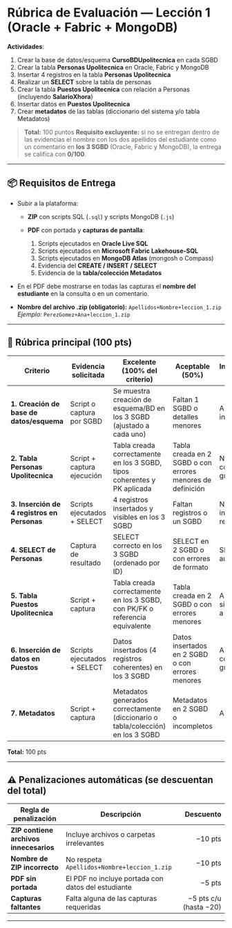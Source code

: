 # Rúbrica de Evaluación — Lección 1 (Oracle + Fabric + MongoDB)

**Actividades**:

1. Crear la base de datos/esquema **CursoBDUpolitecnica** en cada SGBD
2. Crear la tabla **Personas Upolitecnica** en Oracle, Fabric y MongoDB
3. Insertar 4 registros en la tabla **Personas Upolitecnica**
4. Realizar un **SELECT** sobre la tabla de personas
5. Crear la tabla **Puestos Upolitecnica** con relación a Personas (incluyendo **SalarioXhora**)
6. Insertar datos en **Puestos Upolitecnica**
7. Crear **metadatos** de las tablas (diccionario del sistema y/o tabla Metadatos)

> **Total:** 100 puntos
> **Requisito excluyente:** si no se entregan dentro de las evidencias el nombre con los dos apellidos del estudiante como un comentario en **los 3 SGBD** (Oracle, Fabric y MongoDB), la entrega se califica con **0/100**.

---

## 📦 Requisitos de Entrega

* Subir a la plataforma:

  * **ZIP** con scripts SQL (`.sql`) y scripts MongoDB (`.js`)
  * **PDF** con portada y **capturas de pantalla**:

    1. Scripts ejecutados en **Oracle Live SQL**
    2. Scripts ejecutados en **Microsoft Fabric Lakehouse-SQL**
    3. Scripts ejecutados en **MongoDB Atlas** (mongosh o Compass)
    4. Evidencia del **CREATE / INSERT / SELECT**
    5. Evidencia de la **tabla/colección Metadatos**
* En el PDF debe mostrarse en todas las capturas el **nombre del estudiante** en la consulta o en un comentario.
* **Nombre del archivo .zip (obligatorio):** `Apellidos+Nombre+leccion_1.zip`
  *Ejemplo:* `PerezGomez+Ana+leccion_1.zip`

---

## 🧪 Rúbrica principal (100 pts)

| Criterio                                    | Evidencia solicitada        | Excelente (100% del criterio)                                                   | Aceptable (50%)                                            | Insuficiente (0%)                 | Puntos |
| ------------------------------------------- | --------------------------- | ------------------------------------------------------------------------------- | ---------------------------------------------------------- | --------------------------------- | -----: |
| **1. Creación de base de datos/esquema**    | Script o captura por SGBD   | Se muestra creación de esquema/BD en los 3 SGBD (ajustado a cada uno)           | Faltan 1 SGBD o detalles menores                           | Ausente o incorrecto              | **10** |
| **2. Tabla Personas Upolitecnica**          | Script + captura ejecución  | Tabla creada correctamente en los 3 SGBD, tipos coherentes y PK aplicada        | Tabla creada en 2 SGBD o con errores menores de definición | No creada o con errores graves    | **15** |
| **3. Inserción de 4 registros en Personas** | Scripts ejecutados + SELECT | 4 registros insertados y visibles en los 3 SGBD                                 | Faltan registros o un SGBD                                 | No se insertan registros          | **10** |
| **4. SELECT de Personas**                   | Captura de resultado        | SELECT correcto en los 3 SGBD (ordenado por ID)                                 | SELECT en 2 SGBD o con errores de formato                  | SELECT ausente                    | **10** |
| **5. Tabla Puestos Upolitecnica**           | Script + captura            | Tabla creada correctamente en los 3 SGBD, con PK/FK o referencia equivalente    | Tabla creada en 2 SGBD o con errores menores               | Ausente o sin relación a Personas | **15** |
| **6. Inserción de datos en Puestos**        | Scripts ejecutados + SELECT | Datos insertados (4 registros coherentes) en los 3 SGBD                         | Datos insertados en 2 SGBD o con errores menores           | Ausente o con errores graves      | **10** |
| **7. Metadatos**                            | Script + captura            | Metadatos generados correctamente (diccionario o tabla/colección) en los 3 SGBD | Metadatos en 2 SGBD o incompletos                          | Ausente                           | **15** |

**Total:** 100 pts

---

## ⚠️ Penalizaciones automáticas (se descuentan del total)

| Regla de penalización                             | Descripción                                                                       |              Descuento |
| ------------------------------------------------- | --------------------------------------------------------------------------------- | ---------------------: |
| **ZIP contiene archivos innecesarios**            | Incluye archivos o carpetas irrelevantes        |                −10 pts |
| **Nombre de ZIP incorrecto**                      | No respeta `Apellidos+Nombre+leccion_1.zip`                   |                −10 pts |
| **PDF sin portada**                               | El PDF no incluye portada con datos del estudiante                                |                 −5 pts |
| **Capturas faltantes**                            | Falta alguna de las capturas requeridas                                           | −5 pts c/u (hasta −20) |

---